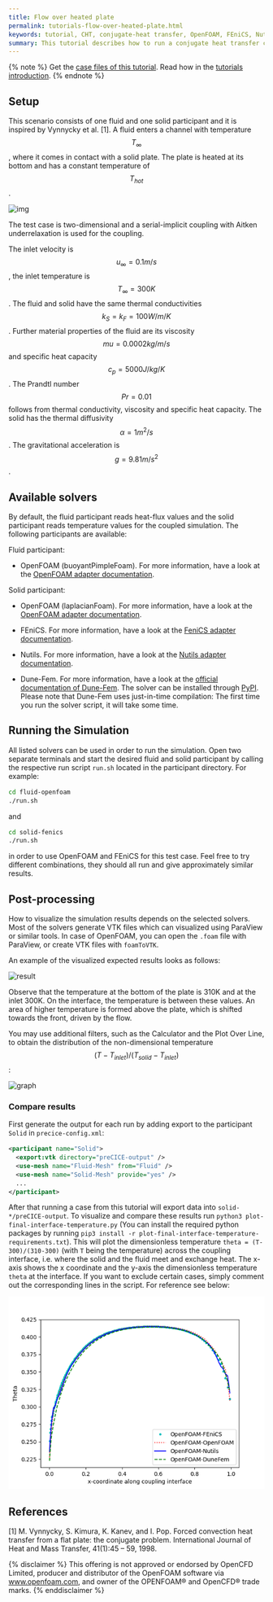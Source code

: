 ```yaml
---
title: Flow over heated plate
permalink: tutorials-flow-over-heated-plate.html
keywords: tutorial, CHT, conjugate-heat transfer, OpenFOAM, FEniCS, Nutils
summary: This tutorial describes how to run a conjugate heat transfer coupled simulation using preCICE and any fluid-solid solver combination of our <a href="adapters-overview.html">officially provided adapter codes</a>.
---
```


{% note %}
Get the [case files of this tutorial](https://github.com/precice/tutorials/tree/master/flow-over-heated-plate). Read how in the [tutorials introduction](https://www.precice.org/tutorials.html).
{% endnote %}

## Setup

This scenario consists of one fluid and one solid participant and it is inspired by Vynnycky et al. [1]. A fluid enters a channel with temperature $$ T_\infty $$, where it comes in contact with a solid plate. The plate is heated at its bottom and has a constant temperature of $$ T_{hot} $$.

![img](images/tutorials-flow-over-heated-plate-example.png)

The test case is two-dimensional and a serial-implicit coupling with Aitken underrelaxation is used for the coupling.

The inlet velocity is $$ u_{\infty} = 0.1 m/s $$, the inlet temperature is $$ T_{\infty} = 300K $$. The fluid and solid have the same thermal conductivities $$ k_S = k_F = 100 W/m/K $$. Further material properties of the fluid are its viscosity $$ mu = 0.0002 kg/m/s $$ and specific heat capacity $$ c_p = 5000 J/kg/K $$. The Prandtl number $$ Pr = 0.01 $$ follows from thermal conductivity, viscosity and specific heat capacity. The solid has the thermal diffusivity $$ \alpha = 1 m^2/s $$. The gravitational acceleration is $$ g = 9.81 m/s^2 $$.

## Available solvers

By default, the fluid participant reads heat-flux values and the solid participant reads temperature values for the coupled simulation. The following participants are available:

Fluid participant:

* OpenFOAM (buoyantPimpleFoam). For more information, have a look at the [OpenFOAM adapter documentation](https://www.precice.org/adapter-openfoam-overview.html).

Solid participant:

* OpenFOAM (laplacianFoam). For more information, have a look at the [OpenFOAM adapter documentation](https://www.precice.org/adapter-openfoam-overview.html).

* FEniCS. For more information, have a look at the [FeniCS adapter documentation](https://www.precice.org/adapter-fenics.html).

* Nutils. For more information, have a look at the [Nutils adapter documentation](https://precice.org/adapter-nutils.html).

* Dune-Fem. For more information, have a look at the [official documentation of Dune-Fem](https://www.dune-project.org/sphinx/dune-fem/). The solver can be installed through [PyPI](https://pypi.org/project/dune-fem/). Please note that Dune-Fem uses just-in-time compilation: The first time you run the solver script, it will take some time.

## Running the Simulation

All listed solvers can be used in order to run the simulation. Open two separate terminals and start the desired fluid and solid participant by calling the respective run script `run.sh` located in the participant directory. For example:

```bash
cd fluid-openfoam
./run.sh
```

and

```bash
cd solid-fenics
./run.sh
```

in order to use OpenFOAM and FEniCS for this test case. Feel free to try different combinations, they should all run and give approximately similar results.

## Post-processing

How to visualize the simulation results depends on the selected solvers. Most of the solvers generate VTK files which can visualized using ParaView or similar tools.
In case of OpenFOAM, you can open the `.foam` file with ParaView, or create VTK files with `foamToVTK`.

An example of the visualized expected results looks as follows:

![result](images/tutorials-flow-over-heated-plate-result-openfoam.png)

Observe that the temperature at the bottom of the plate is 310K and at the inlet 300K. On the interface, the temperature is between these values. An area of higher temperature is formed above the plate, which is shifted towards the front, driven by the flow.

You may use additional filters, such as the Calculator and the Plot Over Line, to obtain the distribution of the non-dimensional temperature $$ (T-T_{inlet})/(T_{solid}-T_{inlet}) $$:

![graph](images/tutorials-flow-over-heated-plate-graph-result.png)

### Compare results

First generate the output for each run by adding export to the participant `Solid` in `precice-config.xml`:

```xml
<participant name="Solid">
  <export:vtk directory="preCICE-output" />
  <use-mesh name="Fluid-Mesh" from="Fluid" />
  <use-mesh name="Solid-Mesh" provide="yes" />
  ...
</participant>
```

After that running a case from this tutorial will export data into `solid-*/preCICE-output`. To visualize and compare these results run `python3 plot-final-interface-temperature.py` (You can install the required python packages by running `pip3 install -r plot-final-interface-temperature-requirements.txt`). This will plot the dimensionless temperature `theta = (T-300)/(310-300)` (with `T` being the temperature) across the coupling interface, i.e. where the solid and the fluid meet and exchange heat. The x-axis shows the x coordinate and the y-axis the dimensionless temperature `theta` at the interface. If you want to exclude certain cases, simply comment out the corresponding lines in the script. For reference see below:

![Comparison of the results with different solvers](images/tutorials-flow-over-heated-plate-results-comparison.png)

## References

[1]  M. Vynnycky, S. Kimura, K. Kanev, and I. Pop. Forced convection heat transfer from a flat plate: the conjugate problem. International Journal of Heat and Mass Transfer, 41(1):45 – 59, 1998.

{% disclaimer %}
This offering is not approved or endorsed by OpenCFD Limited, producer and distributor of the OpenFOAM software via www.openfoam.com, and owner of the OPENFOAM®  and OpenCFD®  trade marks.
{% enddisclaimer %}

